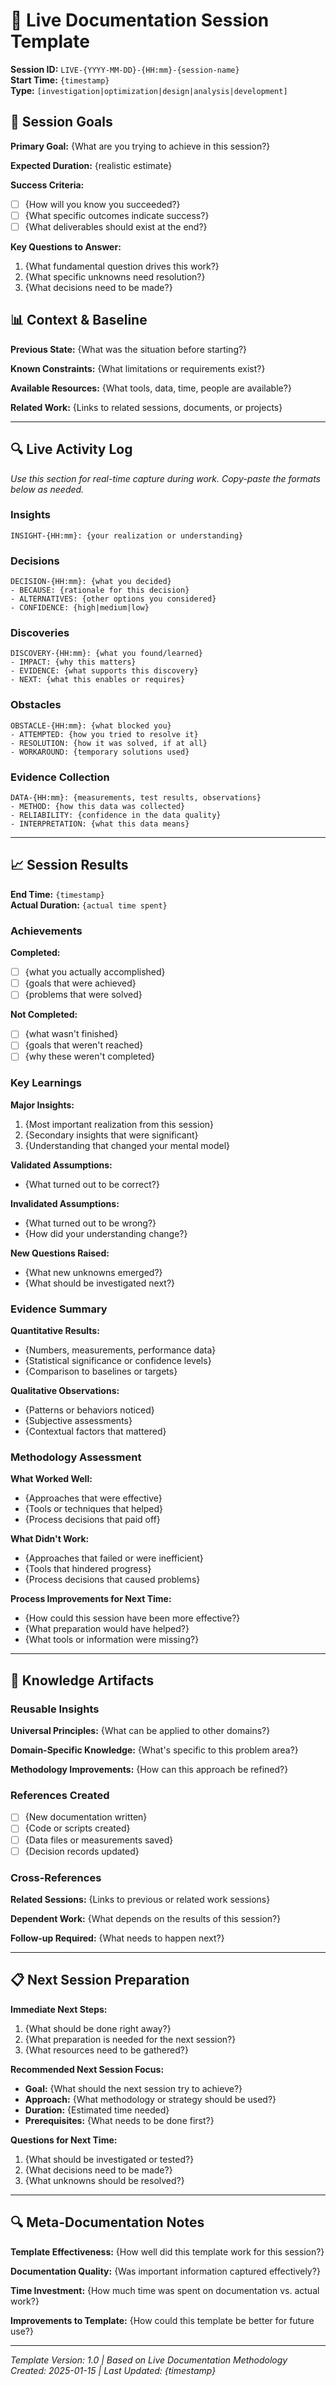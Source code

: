 # 🔄 Live Documentation Session Template

**Session ID:** `LIVE-{YYYY-MM-DD}-{HH:mm}-{session-name}`  
**Start Time:** `{timestamp}`  
**Type:** `[investigation|optimization|design|analysis|development]`

## 🎯 Session Goals

**Primary Goal:** {What are you trying to achieve in this session?}

**Expected Duration:** {realistic estimate}

**Success Criteria:**
- [ ] {How will you know you succeeded?}
- [ ] {What specific outcomes indicate success?}
- [ ] {What deliverables should exist at the end?}

**Key Questions to Answer:**
1. {What fundamental question drives this work?}
2. {What specific unknowns need resolution?}
3. {What decisions need to be made?}

## 📊 Context & Baseline

**Previous State:** {What was the situation before starting?}

**Known Constraints:** {What limitations or requirements exist?}

**Available Resources:** {What tools, data, time, people are available?}

**Related Work:** {Links to related sessions, documents, or projects}

---

## 🔍 Live Activity Log

*Use this section for real-time capture during work. Copy-paste the formats below as needed.*

### Insights
```
INSIGHT-{HH:mm}: {your realization or understanding}
```

### Decisions
```
DECISION-{HH:mm}: {what you decided}
- BECAUSE: {rationale for this decision}
- ALTERNATIVES: {other options you considered}
- CONFIDENCE: {high|medium|low}
```

### Discoveries
```
DISCOVERY-{HH:mm}: {what you found/learned}
- IMPACT: {why this matters}
- EVIDENCE: {what supports this discovery}
- NEXT: {what this enables or requires}
```

### Obstacles
```
OBSTACLE-{HH:mm}: {what blocked you}
- ATTEMPTED: {how you tried to resolve it}
- RESOLUTION: {how it was solved, if at all}
- WORKAROUND: {temporary solutions used}
```

### Evidence Collection
```
DATA-{HH:mm}: {measurements, test results, observations}
- METHOD: {how this data was collected}
- RELIABILITY: {confidence in the data quality}
- INTERPRETATION: {what this data means}
```

---

## 📈 Session Results

**End Time:** `{timestamp}`  
**Actual Duration:** `{actual time spent}`

### Achievements
**Completed:**
- [ ] {what you actually accomplished}
- [ ] {goals that were achieved}
- [ ] {problems that were solved}

**Not Completed:**
- [ ] {what wasn't finished}
- [ ] {goals that weren't reached}
- [ ] {why these weren't completed}

### Key Learnings

**Major Insights:**
1. {Most important realization from this session}
2. {Secondary insights that were significant}
3. {Understanding that changed your mental model}

**Validated Assumptions:**
- {What turned out to be correct?}

**Invalidated Assumptions:**
- {What turned out to be wrong?}
- {How did your understanding change?}

**New Questions Raised:**
- {What new unknowns emerged?}
- {What should be investigated next?}

### Evidence Summary

**Quantitative Results:**
- {Numbers, measurements, performance data}
- {Statistical significance or confidence levels}
- {Comparison to baselines or targets}

**Qualitative Observations:**
- {Patterns or behaviors noticed}
- {Subjective assessments}
- {Contextual factors that mattered}

### Methodology Assessment

**What Worked Well:**
- {Approaches that were effective}
- {Tools or techniques that helped}
- {Process decisions that paid off}

**What Didn't Work:**
- {Approaches that failed or were inefficient}
- {Tools that hindered progress}
- {Process decisions that caused problems}

**Process Improvements for Next Time:**
- {How could this session have been more effective?}
- {What preparation would have helped?}
- {What tools or information were missing?}

---

## 🔗 Knowledge Artifacts

### Reusable Insights
**Universal Principles:** {What can be applied to other domains?}

**Domain-Specific Knowledge:** {What's specific to this problem area?}

**Methodology Improvements:** {How can this approach be refined?}

### References Created
- [ ] {New documentation written}
- [ ] {Code or scripts created}
- [ ] {Data files or measurements saved}
- [ ] {Decision records updated}

### Cross-References
**Related Sessions:** {Links to previous or related work sessions}

**Dependent Work:** {What depends on the results of this session?}

**Follow-up Required:** {What needs to happen next?}

---

## 📋 Next Session Preparation

**Immediate Next Steps:**
1. {What should be done right away?}
2. {What preparation is needed for the next session?}
3. {What resources need to be gathered?}

**Recommended Next Session Focus:**
- **Goal:** {What should the next session try to achieve?}
- **Approach:** {What methodology or strategy should be used?}
- **Duration:** {Estimated time needed}
- **Prerequisites:** {What needs to be done first?}

**Questions for Next Time:**
1. {What should be investigated or tested?}
2. {What decisions need to be made?}
3. {What unknowns should be resolved?}

---

## 🔍 Meta-Documentation Notes

**Template Effectiveness:** {How well did this template work for this session?}

**Documentation Quality:** {Was important information captured effectively?}

**Time Investment:** {How much time was spent on documentation vs. actual work?}

**Improvements to Template:** {How could this template be better for future use?}

---

*Template Version: 1.0 | Based on Live Documentation Methodology*  
*Created: 2025-01-15 | Last Updated: {timestamp}* 